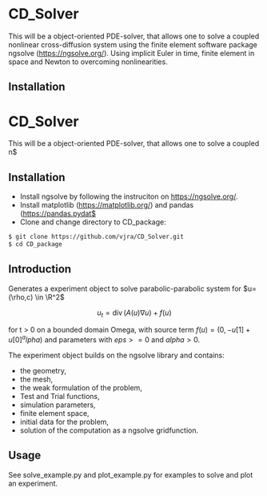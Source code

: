 # CD_Solver

This will be a object-oriented PDE-solver, that allows one to solve a coupled nonlinear cross-diffusion system using the finite element software package ngsolve (https://ngsolve.org/). Using implicit Euler in time, finite element in space and Newton to overcoming nonlinearities.

## Installation

# CD_Solver

This will be a object-oriented PDE-solver, that allows one to solve a coupled n$

## Installation

* Install ngsolve by following the instruciton on https://ngsolve.org/.
* Install matplotlib (https://matplotlib.org/) and pandas (https://pandas.pydat$
* Clone and change directory to CD_package:

```sh
$ git clone https://github.com/vjra/CD_Solver.git
$ cd CD_package
```

## Introduction
Generates a experiment object to solve parabolic-parabolic system for $u=(\rho,c) \in \R^2$

$$u_t = \operatorname{div}(A(u) \nabla u) + f(u)$$

for t > 0 on a bounded domain Omega,
with source term
$f(u) = (0,-u[1]+u[0]^alpha)$
and parameters
with $eps >= 0$ and $alpha >0$.

The experiment object builds on the ngsolve library and contains:
* the geometry,
* the mesh,
* the weak formulation of the problem,
* Test and Trial functions,
* simulation parameters,
* finite element space,
* initial data for the problem,
* solution of the computation as a ngsolve gridfunction.


## Usage

See solve_example.py and plot_example.py for examples to solve and plot an experiment.
